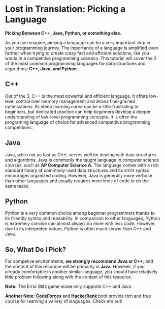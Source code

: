 # **Lost in Translation:** Picking a Language
**Picking Between C++, Java, Python, or something else.**

As you can imagine, picking a language can be a very important step in your programming journey. The importance of a language is amplified even further when trying to create crazy fast and efficient solutions, like you would in a competitive programming  scenario. This tutorial will cover the 3 of the most common programming languages for data structures and algorithms: **C++, Java, and Python.**

## C++
Out of the 3, C++ is the most powerful and efficient language. It offers low-level control over memory management and allows fine-grained optimizations. Its steep learning curve can be a little frustrating to beginners, but dedicated practice can help beginners develop a deeper understanding of low-level programming concepts. It is often the programing language of choice for advanced competitive programming competitions.

## Java
Java, while not as fast as C++, serves well for dealing with data structures and algorithms. Java is commonly the taught language in computer science courses, such as **AP Computer Science A.** The language comes with a rich standard library of commonly used data structures and its strict syntax encourages organized coding. However, Java is generally more verbose than other languages and usually requires more lines of code to do the same tasks.

## Python
Python is a very common choice among beginner programmers thanks to its friendly syntax and readability. In comparison to other languages, Python is extremely concise can almost always do more with less code. However, due to its interpreted nature, Python is often much slower than C++ and Java.

## So, What Do I Pick?
For competive environments, **we strongly recommend Java or C++**, and the content of this resource will be primarily in **Java**. However, if you already comfortable in another similar language, you should have relatively little problem following along with the content of this resource. 

**Note:** The Error Blitz game mode only supports C++ and Java

**Another Note:** **[CodeForces](https://codeforces.com)** and **[HackerRank](https://www.hackerrank.com)** both provide rich and free course for learning a variety of languages. Check em out!


